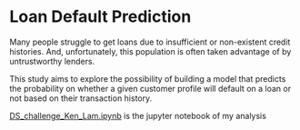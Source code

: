 # Loan Default Prediction

Many people struggle to get loans due to insufficient or non-existent credit histories. And, unfortunately, this population is often taken advantage of by untrustworthy lenders.

This study aims to explore the possibility of building a model that predicts the probability on whether a given customer profile will default on a loan or not based on their transaction history. 

[DS_challenge_Ken_Lam.ipynb](https://nbviewer.jupyter.org/github/ckenlam/Loan-Default-Prediction/blob/master/DS_challenge_Ken_Lam.ipynb) is the jupyter notebook of my analysis

